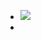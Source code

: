 - ![](https://peach-geographical-bat-397.mypinata.cloud/ipfs/QmUESjEZRRTVepTRs6WMLvd3Qukjf9okr5J5PZ5RxqvEYi)
-
